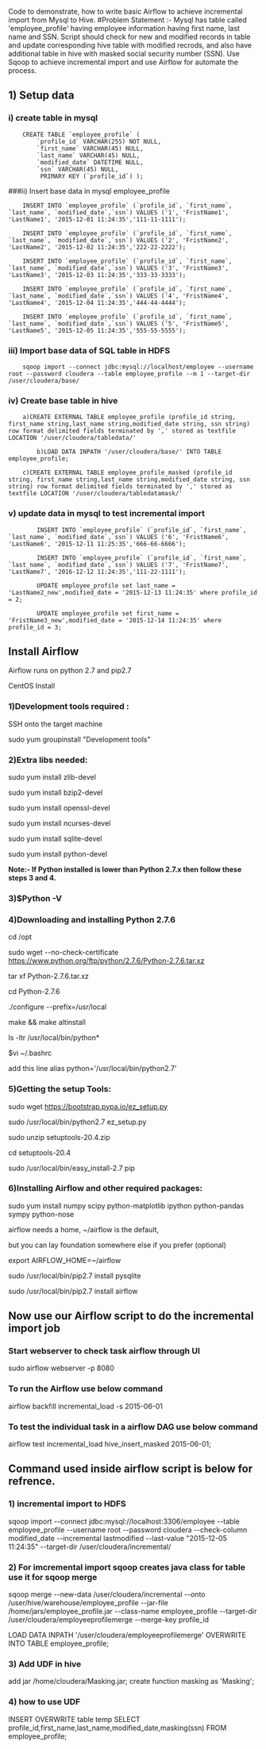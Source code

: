 Code to demonstrate, how to write basic Airflow to achieve incremental import from Mysql to Hive.
#Problem Statement :- 
Mysql has table called 'employee_profile' having employee information having first name, last name and SSN. Script should check for new and modified records in table and update corresponding hive table with modified recrods, and also have additional table in hive with masked social security number (SSN). Use Sqoop to achieve incremental import and use Airflow for automate the process.

## 1) Setup data
### i) create table in mysql

		CREATE TABLE `employee_profile` (
			`profile_id` VARCHAR(255) NOT NULL,
			`first_name` VARCHAR(45) NULL,
			`last_name` VARCHAR(45) NULL,
			`modified_date` DATETIME NULL,
			`ssn` VARCHAR(45) NULL,
			 PRIMARY KEY (`profile_id`) );
			 
###ii) Insert base data in mysql employee_profile

		INSERT INTO `employee_profile` (`profile_id`, `first_name`, `last_name`, `modified_date`,`ssn`) VALUES ('1', 'FristName1', 'LastName1', '2015-12-01 11:24:35','111-11-1111');

		INSERT INTO `employee_profile` (`profile_id`, `first_name`, `last_name`, `modified_date`,`ssn`) VALUES ('2', 'FristName2', 'LastName2', '2015-12-02 11:24:35','222-22-2222');

		INSERT INTO `employee_profile` (`profile_id`, `first_name`, `last_name`, `modified_date`,`ssn`) VALUES ('3', 'FristName3', 'LastName3', '2015-12-03 11:24:35','333-33-3333');

		INSERT INTO `employee_profile` (`profile_id`, `first_name`, `last_name`, `modified_date`,`ssn`) VALUES ('4', 'FristName4', 'LastName4', '2015-12-04 11:24:35','444-44-4444');

		INSERT INTO `employee_profile` (`profile_id`, `first_name`, `last_name`, `modified_date`,`ssn`) VALUES ('5', 'FristName5', 'LastName5', '2015-12-05 11:24:35','555-55-5555');



### iii) Import base data of SQL table in HDFS

        sqoop import --connect jdbc:mysql://localhost/employee --username root --password cloudera --table employee_profile --m 1 --target-dir /user/cloudera/base/


### iv) Create base table in hive


        a)CREATE EXTERNAL TABLE employee_profile (profile_id string, first_name string,last_name string,modified_date string, ssn string) row format delimited fields terminated by ',' stored as textfile LOCATION '/user/cloudera/tabledata/'

	    	b)LOAD DATA INPATH '/user/cloudera/base/' INTO TABLE employee_profile;

        c)CREATE EXTERNAL TABLE employee_profile_masked (profile_id string, first_name string,last_name string,modified_date string, ssn string) row format delimited fields terminated by ',' stored as textfile LOCATION '/user/cloudera/tabledatamask/'



###     v) update data in mysql to test incremental import
			INSERT INTO `employee_profile` (`profile_id`, `first_name`, `last_name`, `modified_date`,`ssn`) VALUES ('6', 'FristName6', 'LastName6', '2015-12-11 11:25:35','666-66-6666');

			INSERT INTO `employee_profile` (`profile_id`, `first_name`, `last_name`, `modified_date`,`ssn`) VALUES ('7', 'FristName7', 'LastName7', '2016-12-12 11:24:35','111-22-1111');

			UPDATE employee_profile set last_name = 'LastName2_new',modified_date = '2015-12-13 11:24:35' where profile_id = 2;

			UPDATE employee_profile set first_name = 'FristName3_new',modified_date = '2015-12-14 11:24:35' where profile_id = 3;


## Install Airflow

Airflow runs on python 2.7 and pip2.7

CentOS Install
### 1)Development tools required :

SSH onto the target machine

sudo yum groupinstall "Development tools"

### 2)Extra libs needed:

sudo yum install zlib-devel

sudo yum install bzip2-devel

sudo yum install openssl-devel

sudo yum install ncurses-devel

sudo yum install sqlite-devel

sudo yum install python-devel

**Note:- If Python installed is lower than Python 2.7.x then follow these steps 3 and 4.**
### 3)$Python -V

### 4)Downloading and installing Python 2.7.6

cd /opt

sudo wget --no-check-certificate https://www.python.org/ftp/python/2.7.6/Python-2.7.6.tar.xz

tar xf Python-2.7.6.tar.xz

cd Python-2.7.6

./configure --prefix=/usr/local

make && make altinstall

ls -ltr /usr/local/bin/python*

$vi ~/.bashrc

add this line alias python='/usr/local/bin/python2.7'

### 5)Getting the setup Tools:
sudo wget https://bootstrap.pypa.io/ez_setup.py

sudo /usr/local/bin/python2.7 ez_setup.py

sudo unzip setuptools-20.4.zip

cd setuptools-20.4

sudo /usr/local/bin/easy_install-2.7 pip

### 6)Installing Airflow and other required packages:

sudo yum install numpy scipy python-matplotlib ipython python-pandas sympy python-nose

 airflow needs a home, ~/airflow is the default,
 
 but you can lay foundation somewhere else if you prefer
 (optional)
 
export AIRFLOW_HOME=~/airflow

sudo /usr/local/bin/pip2.7 install pysqlite

sudo /usr/local/bin/pip2.7 install airflow


## Now use our Airflow script to do the incremental import job

### Start webserver to check task airflow through UI

sudo airflow webserver -p 8080

### To run the Airflow use below command

airflow backfill incremental_load -s 2015-06-01

### To test the individual task in a airflow DAG use below command

airflow test incremental_load hive_insert_masked 2015-06-01;


## Command used inside airflow script is below for refrence.

### 1) incremental import to HDFS

sqoop import --connect jdbc:mysql://localhost:3306/employee --table employee_profile --username root --password cloudera --check-column modified_date --incremental lastmodified --last-value "2015-12-05 11:24:35" --target-dir /user/cloudera/incremental/


### 2) For imcremental import sqoop creates java class for table use it for sqoop merge

sqoop merge --new-data /user/cloudera/incremental --onto /user/hive/warehouse/employee_profile --jar-file /home/jars/employee_profile.jar --class-name employee_profile --target-dir /user/cloudera/employeeprofilemerge --merge-key profile_id

LOAD DATA INPATH '/user/cloudera/employeeprofilemerge' OVERWRITE INTO TABLE employee_profile;

### 3) Add UDF in hive
add jar /home/cloudera/Masking.jar;
create function masking as 'Masking';

### 4) how to use UDF 
INSERT OVERWRITE table temp SELECT profile_id,first_name,last_name,modified_date,masking(ssn) FROM employee_profile;




